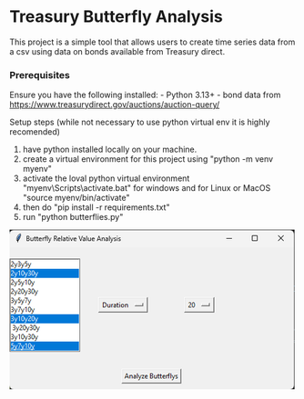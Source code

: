 # Treasury Butterfly Analysis
This project is a simple tool that allows users to create time series data from a csv using data on bonds available from Treasury direct.
### Prerequisites
Ensure you have the following installed:
    - Python 3.13+
    - bond data from https://www.treasurydirect.gov/auctions/auction-query/ 

Setup steps (while not necessary to use python virtual env it is highly recomended)
1) have python installed locally on your machine.
2) create a virtual environment for this project using "python -m venv myenv"
3) activate the loval python virtual environment "myenv\Scripts\activate.bat" for windows and for Linux or MacOS "source myenv/bin/activate"
4) then do "pip install -r requirements.txt"
5) run "python butterflies.py"

![Alt text](butterfly_gui.png "User Interface")
